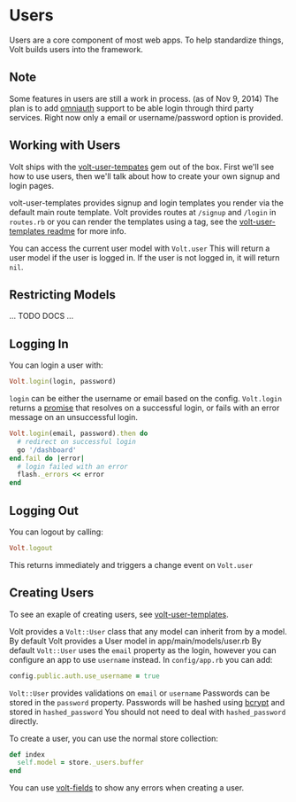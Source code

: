 # Users

Users are a core component of most web apps.  To help standardize things, Volt builds users into the framework.

## Note

Some features in users are still a work in process. (as of Nov 9, 2014)  The plan is to add [omniauth](https://github.com/intridea/omniauth) support to be able login through third party services.  Right now only a email or username/password option is provided.

## Working with Users

Volt ships with the [volt-user-tempates](https://github.com/voltrb/volt-user-templates) gem out of the box.  First we'll see how to use users, then we'll talk about how to create your own signup and login pages.

volt-user-templates provides signup and login templates you render via the default main route template.  Volt provides routes at ```/signup``` and ```/login``` in ```routes.rb``` or you can render the templates using a tag, see the [volt-user-templates readme](https://github.com/voltrb/volt-user-templates) for more info.

You can access the current user model with ```Volt.user```  This will return a user model if the user is logged in.  If the user is not logged in, it will return ```nil```.

## Restricting Models

... TODO DOCS ...

## Logging In

You can login a user with:

```ruby
Volt.login(login, password)
```

```login``` can be either the username or email based on the config.  ```Volt.login``` returns a [promise](http://opalrb.org/blog/2014/05/07/promises-in-opal/) that resolves on a successful login, or fails with an error message on an unsuccessful login.

```ruby
Volt.login(email, password).then do
  # redirect on successful login
  go '/dashboard'
end.fail do |error|
  # login failed with an error
  flash._errors << error
end
```

## Logging Out

You can logout by calling:

```ruby
Volt.logout
```

This returns immediately and triggers a change event on ```Volt.user```

## Creating Users

To see an exaple of creating users, see [volt-user-templates](https://github.com/voltrb/volt-user-templates).

Volt provides a ```Volt::User``` class that any model can inherit from by a model.  By default Volt provides a User model in app/main/models/user.rb  By default
```Volt::User``` uses the ```email``` property as the login, however you can configure an app to use ```username``` instead.  In ```config/app.rb``` you can add:

```ruby
config.public.auth.use_username = true
```

```Volt::User``` provides validations on ```email``` or ```username```  Passwords can be stored in the ```password``` property.  Passwords will be hashed using [bcrypt](https://github.com/codahale/bcrypt-ruby) and stored in ```hashed_password```  You should not need to deal with ```hashed_password``` directly.

To create a user, you can use the normal store collection:

```ruby
def index
  self.model = store._users.buffer
end
```

You can use [volt-fields](https://github.com/voltrb/volt-fields) to show any errors when creating a user.
